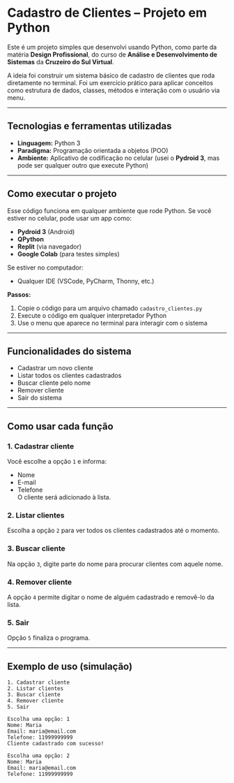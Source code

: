 # Cadastro de Clientes – Projeto em Python

Este é um projeto simples que desenvolvi usando Python, como parte da matéria **Design Profissional**, do curso de **Análise e Desenvolvimento de Sistemas** da **Cruzeiro do Sul Virtual**.

A ideia foi construir um sistema básico de cadastro de clientes que roda diretamente no terminal. Foi um exercício prático para aplicar conceitos como estrutura de dados, classes, métodos e interação com o usuário via menu.

---

## Tecnologias e ferramentas utilizadas

- **Linguagem:** Python 3
- **Paradigma:** Programação orientada a objetos (POO)
- **Ambiente:** Aplicativo de codificação no celular (usei o **Pydroid 3**, mas pode ser qualquer outro que execute Python)

---

## Como executar o projeto

Esse código funciona em qualquer ambiente que rode Python. Se você estiver no celular, pode usar um app como:

- **Pydroid 3** (Android)
- **QPython**
- **Replit** (via navegador)
- **Google Colab** (para testes simples)

Se estiver no computador:
- Qualquer IDE (VSCode, PyCharm, Thonny, etc.)

**Passos:**
1. Copie o código para um arquivo chamado `cadastro_clientes.py`
2. Execute o código em qualquer interpretador Python
3. Use o menu que aparece no terminal para interagir com o sistema

---

## Funcionalidades do sistema

- Cadastrar um novo cliente
- Listar todos os clientes cadastrados
- Buscar cliente pelo nome
- Remover cliente
- Sair do sistema

---

## Como usar cada função

### 1. **Cadastrar cliente**
Você escolhe a opção `1` e informa:
- Nome
- E-mail
- Telefone  
O cliente será adicionado à lista.

### 2. **Listar clientes**
Escolha a opção `2` para ver todos os clientes cadastrados até o momento.

### 3. **Buscar cliente**
Na opção `3`, digite parte do nome para procurar clientes com aquele nome.

### 4. **Remover cliente**
A opção `4` permite digitar o nome de alguém cadastrado e removê-lo da lista.

### 5. **Sair**
Opção `5` finaliza o programa.

---

## Exemplo de uso (simulação)

```plaintext
1. Cadastrar cliente
2. Listar clientes
3. Buscar cliente
4. Remover cliente
5. Sair

Escolha uma opção: 1
Nome: Maria
Email: maria@email.com
Telefone: 11999999999
Cliente cadastrado com sucesso!

Escolha uma opção: 2
Nome: Maria
Email: maria@email.com
Telefone: 11999999999
